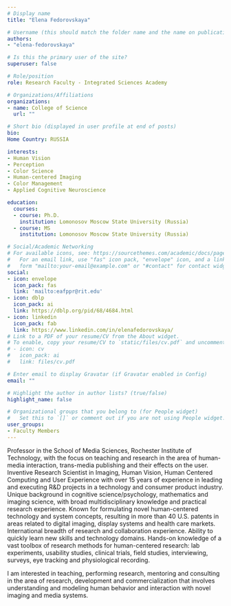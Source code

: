 ```yaml
---
# Display name
title: "Elena Fedorovskaya"

# Username (this should match the folder name and the name on publications)
authors:
- "elena-fedorovskaya"

# Is this the primary user of the site?
superuser: false

# Role/position
role: Research Faculty - Integrated Sciences Academy

# Organizations/Affiliations
organizations:
- name: College of Science
  url: ""

# Short bio (displayed in user profile at end of posts)
bio: 
Home Country: RUSSIA

interests:
- Human Vision
- Perception
- Color Science
- Human-centered Imaging
- Color Management
- Applied Cognitive Neuroscience

education:
  courses:
  - course: Ph.D.
    institution: Lomonosov Moscow State University (Russia)
  - course: MS
    institution: Lomonosov Moscow State University (Russia)

# Social/Academic Networking
# For available icons, see: https://sourcethemes.com/academic/docs/page-builder/#icons
#   For an email link, use "fas" icon pack, "envelope" icon, and a link in the
#   form "mailto:your-email@example.com" or "#contact" for contact widget.
social:
- icon: envelope
  icon_pack: fas
  link: 'mailto:eafppr@rit.edu'
- icon: dblp
  icon_pack: ai
  link: https://dblp.org/pid/68/4684.html
- icon: linkedin
  icon_pack: fab
  link: https://www.linkedin.com/in/elenafedorovskaya/
# Link to a PDF of your resume/CV from the About widget.
# To enable, copy your resume/CV to `static/files/cv.pdf` and uncomment the lines below.
# - icon: cv
#   icon_pack: ai
#   link: files/cv.pdf

# Enter email to display Gravatar (if Gravatar enabled in Config)
email: ""

# Highlight the author in author lists? (true/false)
highlight_name: false

# Organizational groups that you belong to (for People widget)
#   Set this to `[]` or comment out if you are not using People widget.
user_groups:
- Faculty Members
---
```


Professor in the School of Media Sciences, Rochester Institute of Technology, with the focus on teaching and research in the area of human-media interaction, trans-media publishing and their effects on the user.
Inventive Research Scientist in Imaging, Human Vision, Human Centered Computing and User Experience with over 15 years of experience in leading and executing R&D projects in a technology and consumer product industry. Unique background in cognitive science/psychology, mathematics and imaging science, with broad multidisciplinary knowledge and practical research experience. Known for formulating novel human-centered technology and system concepts, resulting in more than 40 U.S. patents in areas related to digital imaging, display systems and health care markets. International breadth of research and collaboration experience. Ability to quickly learn new skills and technology domains. Hands-on knowledge of a vast toolbox of research methods for human-centered research: lab experiments, usability studies, clinical trials, field studies, interviewing, surveys, eye tracking and physiological recording.

I am interested in teaching, performing research, mentoring and consulting in the area of research, development and commercialization that involves understanding and modeling human behavior and interaction with novel imaging and media systems.
